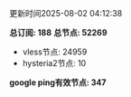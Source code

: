 更新时间2025-08-02 04:12:38

**总订阅: 188**
**总节点: 52269**
- vless节点: 24959
- hysteria2节点: 10

**google ping有效节点: 347**
